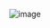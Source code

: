 ![image](https://github.com/AfnanFerdousi/team-management-client/assets/96898427/4930e760-b740-4ff7-b32c-425e97b56f44)
